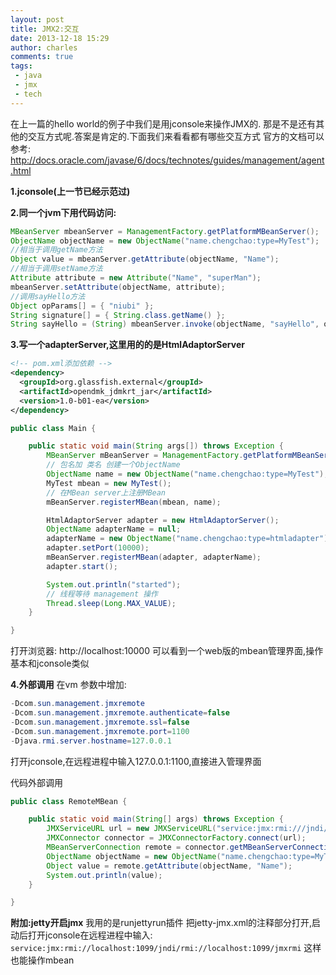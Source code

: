 ```yaml
---
layout: post
title: JMX2:交互
date: 2013-12-18 15:29
author: charles
comments: true
tags:
 - java
 - jmx
 - tech
---
```


在上一篇的hello world的例子中我们是用jconsole来操作JMX的.
那是不是还有其他的交互方式呢.答案是肯定的.下面我们来看看都有哪些交互方式
官方的文档可以参考:
<http://docs.oracle.com/javase/6/docs/technotes/guides/management/agent.html>

<strong>1.jconsole(上一节已经示范过)</strong>

<strong>2.同一个jvm下用代码访问:</strong>

```java
MBeanServer mbeanServer = ManagementFactory.getPlatformMBeanServer();
ObjectName objectName = new ObjectName("name.chengchao:type=MyTest");
//相当于调用getName方法
Object value = mbeanServer.getAttribute(objectName, "Name");
//相当于调用setName方法
Attribute attribute = new Attribute("Name", "superMan");
mbeanServer.setAttribute(objectName, attribute);
//调用sayHello方法
Object opParams[] = { "niubi" };
String signature[] = { String.class.getName() };
String sayHello = (String) mbeanServer.invoke(objectName, "sayHello", opParams, signature);
```

<strong>3.写一个adapterServer,这里用的的是HtmlAdaptorServer</strong>

```xml
<!-- pom.xml添加依赖 -->
<dependency>
  <groupId>org.glassfish.external</groupId>
  <artifactId>opendmk_jdmkrt_jar</artifactId>
  <version>1.0-b01-ea</version>
</dependency>
```  

```java
public class Main {

    public static void main(String args[]) throws Exception {
        MBeanServer mBeanServer = ManagementFactory.getPlatformMBeanServer();
        // 包名加 类名 创建一个ObjectName
        ObjectName name = new ObjectName("name.chengchao:type=MyTest");
        MyTest mbean = new MyTest();
        // 在MBean server上注册MBean
        mBeanServer.registerMBean(mbean, name);

        HtmlAdaptorServer adapter = new HtmlAdaptorServer();
        ObjectName adapterName = null;
        adapterName = new ObjectName("name.chengchao:type=htmladapter");
        adapter.setPort(10000);
        mBeanServer.registerMBean(adapter, adapterName);
        adapter.start();

        System.out.println("started");
        // 线程等待 management 操作
        Thread.sleep(Long.MAX_VALUE);
    }

}
```

打开浏览器: http://localhost:10000
可以看到一个web版的mbean管理界面,操作基本和jconsole类似

<strong>4.外部调用</strong>
在vm 参数中增加:

```java
-Dcom.sun.management.jmxremote 
-Dcom.sun.management.jmxremote.authenticate=false 
-Dcom.sun.management.jmxremote.ssl=false 
-Dcom.sun.management.jmxremote.port=1100
-Djava.rmi.server.hostname=127.0.0.1
```

打开jconsole,在远程进程中输入127.0.0.1:1100,直接进入管理界面

代码外部调用  

```java
public class RemoteMBean {

    public static void main(String[] args) throws Exception {
        JMXServiceURL url = new JMXServiceURL("service:jmx:rmi:///jndi/rmi://127.0.0.1:1100/jmxrmi");
        JMXConnector connector = JMXConnectorFactory.connect(url);
        MBeanServerConnection remote = connector.getMBeanServerConnection();
        ObjectName objectName = new ObjectName("name.chengchao:type=MyTest");
        Object value = remote.getAttribute(objectName, "Name");
        System.out.println(value);
    }

}

```


<strong>附加:jetty开启jmx</strong>
我用的是runjettyrun插件
把jetty-jmx.xml的注释部分打开,启动后打开jconsole在远程进程中输入:
`service:jmx:rmi://localhost:1099/jndi/rmi://localhost:1099/jmxrmi`
这样也能操作mbean
